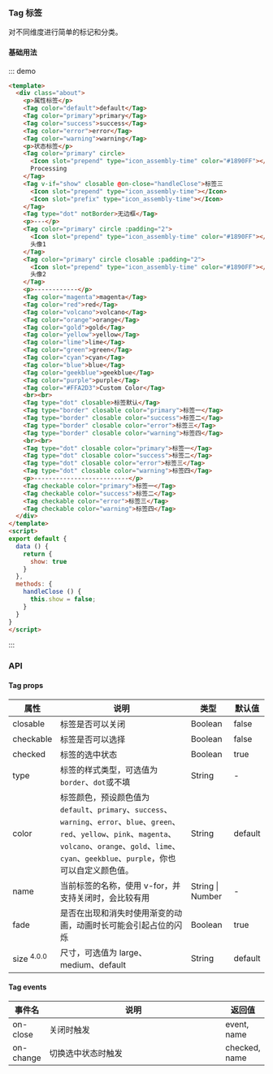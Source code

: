 ### Tag 标签
对不同维度进行简单的标记和分类。
#### 基础用法
::: demo  
```html
<template>
  <div class="about">
    <p>属性标签</p>
    <Tag color="default">default</Tag>
    <Tag color="primary">primary</Tag>
    <Tag color="success">success</Tag>
    <Tag color="error">error</Tag>
    <Tag color="warning">warning</Tag>
    <p>状态标签</p>
    <Tag color="primary" circle>
      <Icon slot="prepend" type="icon_assembly-time" color="#1890FF"></Icon>
      Processing
    </Tag>
    <Tag v-if="show" closable @on-close="handleClose">标签三
      <Icon slot="prepend" type="icon_assembly-time"></Icon>
      <Icon slot="prefix" type="icon_assembly-time"></Icon>
    </Tag>
    <Tag type="dot" notBorder>无边框</Tag>
    <p>---</p>
    <Tag color="primary" circle :padding="2">
      <Icon slot="prepend" type="icon_assembly-time" color="#1890FF"></Icon>
      头像1
    </Tag>
    <Tag color="primary" circle closable :padding="2">
      <Icon slot="prepend" type="icon_assembly-time" color="#1890FF"></Icon>
      头像2
    </Tag>
    <p>------------</p>
    <Tag color="magenta">magenta</Tag>
    <Tag color="red">red</Tag>
    <Tag color="volcano">volcano</Tag>
    <Tag color="orange">orange</Tag>
    <Tag color="gold">gold</Tag>
    <Tag color="yellow">yellow</Tag>
    <Tag color="lime">lime</Tag>
    <Tag color="green">green</Tag>
    <Tag color="cyan">cyan</Tag>
    <Tag color="blue">blue</Tag>
    <Tag color="geekblue">geekblue</Tag>
    <Tag color="purple">purple</Tag>
    <Tag color="#FFA2D3">Custom Color</Tag>
    <br><br>
    <Tag type="dot" closable>标签默认</Tag>
    <Tag type="border" closable color="primary">标签一</Tag>
    <Tag type="border" closable color="success">标签二</Tag>
    <Tag type="border" closable color="error">标签三</Tag>
    <Tag type="border" closable color="warning">标签四</Tag>
    <br><br>
    <Tag type="dot" closable color="primary">标签一</Tag>
    <Tag type="dot" closable color="success">标签二</Tag>
    <Tag type="dot" closable color="error">标签三</Tag>
    <Tag type="dot" closable color="warning">标签四</Tag>
    <p>--------------------------</p>
    <Tag checkable color="primary">标签一</Tag>
    <Tag checkable color="success">标签二</Tag>
    <Tag checkable color="error">标签三</Tag>
    <Tag checkable color="warning">标签四</Tag>
  </div>
</template>
<script>
export default {
  data () {
    return {
      show: true
    }
  },
  methods: {
    handleClose () {
      this.show = false;
    }
  }
}
</script>
```
:::
### API
#### Tag props
<table>
  <thead>
    <tr>
      <th>属性</th>
      <th>说明</th>
      <th>类型</th>
      <th>默认值</th>
    </tr>
  </thead>
  <tbody>
    <tr>
      <td>closable</td>
      <td>标签是否可以关闭</td>
      <td>Boolean</td>
      <td>false</td>
    </tr>
    <tr>
      <td>checkable</td>
      <td>标签是否可以选择</td>
      <td>Boolean</td>
      <td>false</td>
    </tr>
    <tr>
      <td>checked</td>
      <td>标签的选中状态</td>
      <td>Boolean</td>
      <td>true</td>
    </tr>
    <tr>
      <td>type</td>
      <td>标签的样式类型，可选值为 <code>border</code>、<code>dot</code>或不填</td>
      <td>String</td>
      <td>-</td>
    </tr>
    <tr>
      <td>color</td>
      <td>标签颜色，预设颜色值为<code>default</code>、<code>primary</code>、<code>success</code>、<code>warning</code>、<code>error</code>、<code>blue</code>、<code>green</code>、<code>red</code>、<code>yellow</code>、<code>pink</code>、<code>magenta</code>、<code>volcano</code>、<code>orange</code>、<code>gold</code>、<code>lime</code>、<code>cyan</code>、<code>geekblue</code>、<code>purple</code>，你也可以自定义颜色值。</td>
      <td>String</td>
      <td>default</td>
    </tr>
    <tr>
      <td>name</td>
      <td>当前标签的名称，使用 v-for，并支持关闭时，会比较有用</td>
      <td>String | Number</td>
      <td>-</td>
    </tr>
    <tr>
      <td>fade</td>
      <td>是否在出现和消失时使用渐变的动画，动画时长可能会引起占位的闪烁</td>
      <td>Boolean</td>
      <td>true</td>
    </tr>
    <tr>
      <td>size <span class="ivu-badge"> <sup class="ivu-badge-count ivu-badge-count-alone">4.0.0</sup></span></td>
      <td>尺寸，可选值为 large、medium、default</td>
      <td>String</td>
      <td>default</td>
    </tr>
  </tbody>
</table>

#### Tag events
<table>
  <thead>
    <tr>
      <th>事件名</th>
      <th style="width: 514px">说明</th>
      <th>返回值</th>
    </tr>
  </thead>
  <tbody>
    <tr>
      <td>on-close</td>
      <td>关闭时触发</td>
      <td>event, name</td>
    </tr>
    <tr>
      <td>on-change</td>
      <td>切换选中状态时触发</td>
      <td>checked, name</td>
    </tr>
  </tbody>
</table>